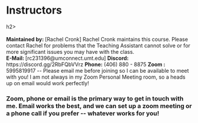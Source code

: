 <h1>Instructors</h1>h2>
<BR>
</BR><b>Maintained by: </b>[Rachel Cronk]
Rachel Cronk maintains this course. Please contact Rachel for problems that the Teaching Assistant cannot solve or for more significant issues you may have with the class.
<BR>
<B>E-Mail: </B>[rc231396@umconnect.umt.edu]
<b>Discord:</b> https://discord.gg/2RbFQbVVrz
<b>Phone:</b> (406) 880 - 8875
<b>Zoom :</b> 5995819917 -- Please email me before joining so I can be available to meet with you! I am not always in my Zoom Personal Meeting room, so a heads up on email would work perfectly!

<h3>Zoom, phone or email is the primary way to get in touch with me. Email works the best, and we can set up a zoom meeting or a phone call if you prefer -- whatever works for you!</h3>
